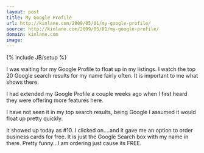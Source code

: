 ```yaml
---
layout: post
title: My Google Profile
url: http://kinlane.com/2009/05/01/my-google-profile/
source: http://kinlane.com/2009/05/01/my-google-profile/
domain: kinlane.com
image: 
---
```

{% include JB/setup %}<p>I was waiting for my Google Profile to float up in my listings.  I watch the top 20 Google search results for my name fairly often. It is important to me what shows there.

I had extended my Google Profile a couple weeks ago when I first heard they were offering more features here.

I have not seen it in my top search results, being Google I assumed it would float up pretty quickly.

It showed up today as #10.  I clicked on....and it gave me an option to order business cards for free.  It is just the Google Search box with my name in there.  Pretty funny...I am ordering just cause its FREE.</p>

